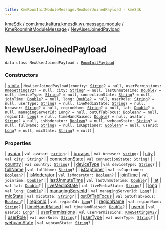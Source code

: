 ```yaml
---
title: KmeRoomInitModuleMessage.NewUserJoinedPayload - kmeSdk
---
```


[kmeSdk](../../../index.html) / [com.kme.kaltura.kmesdk.ws.message.module](../../index.html) / [KmeRoomInitModuleMessage](../index.html) / [NewUserJoinedPayload](./index.html)

# NewUserJoinedPayload

`data class NewUserJoinedPayload : `[`RoomInitPayload`](../-room-init-payload/index.html)

### Constructors

| [&lt;init&gt;](-init-.html) | `NewUserJoinedPayload(country: `[`String`](https://kotlinlang.org/api/latest/jvm/stdlib/kotlin/-string/index.html)`? = null, userPermissions: `[`KmeSettingsV2`](../../../com.kme.kaltura.kmesdk.rest.response.room.settings/-kme-settings-v2/index.html)`? = null, city: `[`String`](https://kotlinlang.org/api/latest/jvm/stdlib/kotlin/-string/index.html)`? = null, lastUnmuteTime: `[`Double`](https://kotlinlang.org/api/latest/jvm/stdlib/kotlin/-double/index.html)`? = null, deviceType: `[`String`](https://kotlinlang.org/api/latest/jvm/stdlib/kotlin/-string/index.html)`? = null, connectionState: `[`String`](https://kotlinlang.org/api/latest/jvm/stdlib/kotlin/-string/index.html)`? = null, joinTime: `[`Double`](https://kotlinlang.org/api/latest/jvm/stdlib/kotlin/-double/index.html)`? = null, long: `[`Double`](https://kotlinlang.org/api/latest/jvm/stdlib/kotlin/-double/index.html)`? = null, userRole: `[`String`](https://kotlinlang.org/api/latest/jvm/stdlib/kotlin/-string/index.html)`? = null, userType: `[`String`](https://kotlinlang.org/api/latest/jvm/stdlib/kotlin/-string/index.html)`? = null, liveMediaState: `[`String`](https://kotlinlang.org/api/latest/jvm/stdlib/kotlin/-string/index.html)`? = null, browser: `[`String`](https://kotlinlang.org/api/latest/jvm/stdlib/kotlin/-string/index.html)`? = null, regionName: `[`String`](https://kotlinlang.org/api/latest/jvm/stdlib/kotlin/-string/index.html)`? = null, lat: `[`Double`](https://kotlinlang.org/api/latest/jvm/stdlib/kotlin/-double/index.html)`? = null, managingServerId: `[`Long`](https://kotlinlang.org/api/latest/jvm/stdlib/kotlin/-long/index.html)`? = null, outOfTabFocus: `[`Boolean`](https://kotlinlang.org/api/latest/jvm/stdlib/kotlin/-boolean/index.html)`? = null, regionId: `[`Long`](https://kotlinlang.org/api/latest/jvm/stdlib/kotlin/-long/index.html)`? = null, timeHandRaised: `[`Double`](https://kotlinlang.org/api/latest/jvm/stdlib/kotlin/-double/index.html)`? = null, avatar: `[`String`](https://kotlinlang.org/api/latest/jvm/stdlib/kotlin/-string/index.html)`? = null, isModerator: `[`Boolean`](https://kotlinlang.org/api/latest/jvm/stdlib/kotlin/-boolean/index.html)`? = null, webcamState: `[`String`](https://kotlinlang.org/api/latest/jvm/stdlib/kotlin/-string/index.html)`? = null, fullName: `[`String`](https://kotlinlang.org/api/latest/jvm/stdlib/kotlin/-string/index.html)`? = null, isCaptioner: `[`Boolean`](https://kotlinlang.org/api/latest/jvm/stdlib/kotlin/-boolean/index.html)`? = null, userId: `[`Long`](https://kotlinlang.org/api/latest/jvm/stdlib/kotlin/-long/index.html)`? = null, micState: `[`String`](https://kotlinlang.org/api/latest/jvm/stdlib/kotlin/-string/index.html)`? = null)` |

### Properties

| [avatar](avatar.html) | `val avatar: `[`String`](https://kotlinlang.org/api/latest/jvm/stdlib/kotlin/-string/index.html)`?` |
| [browser](browser.html) | `val browser: `[`String`](https://kotlinlang.org/api/latest/jvm/stdlib/kotlin/-string/index.html)`?` |
| [city](city.html) | `val city: `[`String`](https://kotlinlang.org/api/latest/jvm/stdlib/kotlin/-string/index.html)`?` |
| [connectionState](connection-state.html) | `val connectionState: `[`String`](https://kotlinlang.org/api/latest/jvm/stdlib/kotlin/-string/index.html)`?` |
| [country](country.html) | `val country: `[`String`](https://kotlinlang.org/api/latest/jvm/stdlib/kotlin/-string/index.html)`?` |
| [deviceType](device-type.html) | `val deviceType: `[`String`](https://kotlinlang.org/api/latest/jvm/stdlib/kotlin/-string/index.html)`?` |
| [fullName](full-name.html) | `val fullName: `[`String`](https://kotlinlang.org/api/latest/jvm/stdlib/kotlin/-string/index.html)`?` |
| [isCaptioner](is-captioner.html) | `val isCaptioner: `[`Boolean`](https://kotlinlang.org/api/latest/jvm/stdlib/kotlin/-boolean/index.html)`?` |
| [isModerator](is-moderator.html) | `val isModerator: `[`Boolean`](https://kotlinlang.org/api/latest/jvm/stdlib/kotlin/-boolean/index.html)`?` |
| [joinTime](join-time.html) | `val joinTime: `[`Double`](https://kotlinlang.org/api/latest/jvm/stdlib/kotlin/-double/index.html)`?` |
| [lastUnmuteTime](last-unmute-time.html) | `val lastUnmuteTime: `[`Double`](https://kotlinlang.org/api/latest/jvm/stdlib/kotlin/-double/index.html)`?` |
| [lat](lat.html) | `val lat: `[`Double`](https://kotlinlang.org/api/latest/jvm/stdlib/kotlin/-double/index.html)`?` |
| [liveMediaState](live-media-state.html) | `val liveMediaState: `[`String`](https://kotlinlang.org/api/latest/jvm/stdlib/kotlin/-string/index.html)`?` |
| [long](long.html) | `val long: `[`Double`](https://kotlinlang.org/api/latest/jvm/stdlib/kotlin/-double/index.html)`?` |
| [managingServerId](managing-server-id.html) | `val managingServerId: `[`Long`](https://kotlinlang.org/api/latest/jvm/stdlib/kotlin/-long/index.html)`?` |
| [micState](mic-state.html) | `val micState: `[`String`](https://kotlinlang.org/api/latest/jvm/stdlib/kotlin/-string/index.html)`?` |
| [outOfTabFocus](out-of-tab-focus.html) | `val outOfTabFocus: `[`Boolean`](https://kotlinlang.org/api/latest/jvm/stdlib/kotlin/-boolean/index.html)`?` |
| [regionId](region-id.html) | `val regionId: `[`Long`](https://kotlinlang.org/api/latest/jvm/stdlib/kotlin/-long/index.html)`?` |
| [regionName](region-name.html) | `val regionName: `[`String`](https://kotlinlang.org/api/latest/jvm/stdlib/kotlin/-string/index.html)`?` |
| [timeHandRaised](time-hand-raised.html) | `val timeHandRaised: `[`Double`](https://kotlinlang.org/api/latest/jvm/stdlib/kotlin/-double/index.html)`?` |
| [userId](user-id.html) | `val userId: `[`Long`](https://kotlinlang.org/api/latest/jvm/stdlib/kotlin/-long/index.html)`?` |
| [userPermissions](user-permissions.html) | `val userPermissions: `[`KmeSettingsV2`](../../../com.kme.kaltura.kmesdk.rest.response.room.settings/-kme-settings-v2/index.html)`?` |
| [userRole](user-role.html) | `val userRole: `[`String`](https://kotlinlang.org/api/latest/jvm/stdlib/kotlin/-string/index.html)`?` |
| [userType](user-type.html) | `val userType: `[`String`](https://kotlinlang.org/api/latest/jvm/stdlib/kotlin/-string/index.html)`?` |
| [webcamState](webcam-state.html) | `val webcamState: `[`String`](https://kotlinlang.org/api/latest/jvm/stdlib/kotlin/-string/index.html)`?` |

